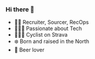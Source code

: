 ### Hi there 👋

- 🕵🏼 Recruiter, Sourcer, RecOps
- 👩🏻‍💻 Passionate about Tech
- 🚴🏼‍♀️ Cyclist on Strava
- ❄️ Born and raised in the North
- 🍺 Beer lover
